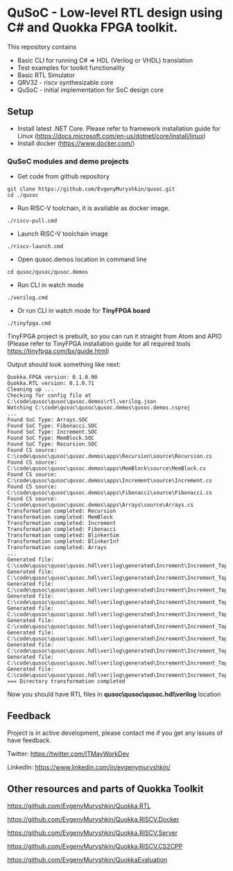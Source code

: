 # QuSoC - Low-level RTL design using C# and Quokka FPGA toolkit.

This repository contains 
* Basic CLI for running C# => HDL (Verilog or VHDL) translation
* Test examples for toolkit functionality
* Basic RTL Simulator
* QRV32 - riscv synthesizable core
* QuSoC - initial implementation for SoC design core

## Setup 

* Install latest .NET Core. Please refer to framework installation guide for Linux (https://docs.microsoft.com/en-us/dotnet/core/install/linux)
* Install docker (https://www.docker.com/)

### QuSoC modules and demo projects

* Get code from github repository 
```
git clone https://github.com/EvgenyMuryshkin/qusoc.git
cd ./qusoc
```
* Run RISC-V toolchain, it is available as docker image.
```
./riscv-pull.cmd
```
* Launch RISC-V toolchain image
```
./riscv-launch.cmd
```

* Open qusoc.demos location in command line
```
cd qusoc/qusoc/qusoc.demos
```

* Run CLI in watch mode
```
./verilog.cmd
```

* Or run CLI in watch mode for **TinyFPGA board**
```
./tinyfpga.cmd
```
TinyFPGA project is prebuilt, so you can run it straight from Atom and APIO (Please refer to TinyFPGA installation guide for all required tools https://tinyfpga.com/bx/guide.html)


Output should look something like next:
```
Quokka.FPGA version: 0.1.0.90
Quokka.RTL version: 0.1.0.71
Cleaning up ...
Checking for config file at C:\code\qusoc\qusoc\qusoc.demos\rtl.verilog.json
Watching C:\code\qusoc\qusoc\qusoc.demos\qusoc.demos.csproj
...
Found SoC Type: Arrays.SOC
Found SoC Type: Fibonacci.SOC
Found SoC Type: Increment.SOC
Found SoC Type: MemBlock.SOC
Found SoC Type: Recursion.SOC
Found CS source: C:\code\qusoc\qusoc\qusoc.demos\apps\Recursion\source\Recursion.cs
Found CS source: C:\code\qusoc\qusoc\qusoc.demos\apps\MemBlock\source\MemBlock.cs
Found CS source: C:\code\qusoc\qusoc\qusoc.demos\apps\Increment\source\Increment.cs
Found CS source: C:\code\qusoc\qusoc\qusoc.demos\apps\Fibonacci\source\Fibonacci.cs
Found CS source: C:\code\qusoc\qusoc\qusoc.demos\apps\Arrays\source\Arrays.cs
Transformation completed: Recursion
Transformation completed: MemBlock
Transformation completed: Increment
Transformation completed: Fibonacci
Transformation completed: BlinkerSim
Transformation completed: BlinkerInf
Transformation completed: Arrays
...
Generated file: C:\code\qusoc\qusoc\qusoc.hdl\verilog\generated\Increment\Increment_TopLevel.v
Generated file: C:\code\qusoc\qusoc\qusoc.hdl\verilog\generated\Increment\Increment_TopLevel_Increment_CounterModule.v
Generated file: C:\code\qusoc\qusoc\qusoc.hdl\verilog\generated\Increment\Increment_TopLevel_Increment_CPU.v
Generated file: C:\code\qusoc\qusoc\qusoc.hdl\verilog\generated\Increment\Increment_TopLevel_Increment_CPU_RISCVModule_ALU.v
Generated file: C:\code\qusoc\qusoc\qusoc.hdl\verilog\generated\Increment\Increment_TopLevel_Increment_CPU_RISCVModule_CMP.v
Generated file: C:\code\qusoc\qusoc\qusoc.hdl\verilog\generated\Increment\Increment_TopLevel_Increment_CPU_RISCVModule_ID.v
Generated file: C:\code\qusoc\qusoc\qusoc.hdl\verilog\generated\Increment\Increment_TopLevel_Increment_CPU_RISCVModule_Regs.v
Generated file: C:\code\qusoc\qusoc\qusoc.hdl\verilog\generated\Increment\Increment_TopLevel_Increment_CPU_State_CSR.hex
Generated file: C:\code\qusoc\qusoc\qusoc.hdl\verilog\generated\Increment\Increment_TopLevel_Increment_InstructionsRAM.v
Generated file: C:\code\qusoc\qusoc\qusoc.hdl\verilog\generated\Increment\Increment_TopLevel_Increment_InstructionsRAM_State_BlockRAM.hex
=== Directory transformation completed
```

Now you should have RTL files in **qusoc\qusoc\qusoc.hdl\verilog** location

## Feedback
Project is in active development, please contact me if you get any issues of have feedback.

Twitter: https://twitter.com/ITMayWorkDev

LinkedIn: https://www.linkedin.com/in/evgenymuryshkin/

## Other resources and parts of Quokka Toolkit
https://github.com/EvgenyMuryshkin/Quokka.RTL

https://github.com/EvgenyMuryshkin/Quokka.RISCV.Docker

https://github.com/EvgenyMuryshkin/Quokka.RISCV.Server

https://github.com/EvgenyMuryshkin/Quokka.RISCV.CS2CPP

https://github.com/EvgenyMuryshkin/QuokkaEvaluation


